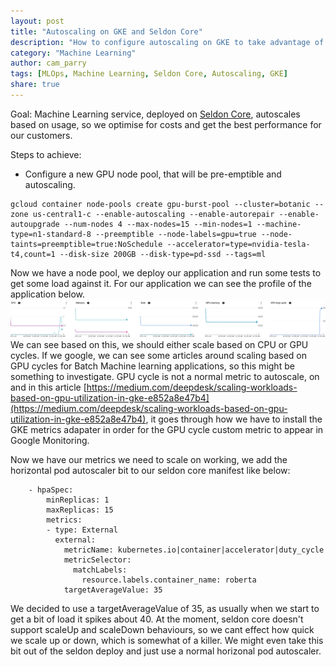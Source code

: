```yaml
---
layout: post
title: "Autoscaling on GKE and Seldon Core"
description: "How to configure autoscaling on GKE to take advantage of seldon core and optimise costs"
category: "Machine Learning"
author: cam_parry
tags: [MLOps, Machine Learning, Seldon Core, Autoscaling, GKE]
share: true
---
```


Goal: Machine Learning service, deployed on [Seldon Core](https://docs.seldon.io/projects/seldon-core/en/latest/), autoscales based on usage, so we optimise for costs and get the best performance for our customers.

Steps to achieve:
- Configure a new GPU node pool, that will be pre-emptible and autoscaling. 

```
gcloud container node-pools create gpu-burst-pool --cluster=botanic --zone us-central1-c --enable-autoscaling --enable-autorepair --enable-autoupgrade --num-nodes 4 --max-nodes=15 --min-nodes=1 --machine-type=n1-standard-8 --preemptible --node-labels=gpu=true --node-taints=preemptible=true:NoSchedule --accelerator=type=nvidia-tesla-t4,count=1 --disk-size 200GB --disk-type=pd-ssd --tags=ml
```

Now we have a node pool, we deploy our application and run some tests to get some load against it. For our application we can see the profile of the application below. 
![Application Profile](../images/app-profile-for-scaling.png)
We can see based on this, we should either scale based on CPU or GPU cycles. If we google, we can see some articles around scaling based on GPU cycles for Batch Machine learning applications, so this might be something to investigate. GPU cycle is not a normal metric to autoscale, on and in this article [https://medium.com/deepdesk/scaling-workloads-based-on-gpu-utilization-in-gke-e852a8e47b4](https://medium.com/deepdesk/scaling-workloads-based-on-gpu-utilization-in-gke-e852a8e47b4), it goes through how we have to install the GKE metrics adapater in order for the GPU cycle custom metric to appear in Google Monitoring.

Now we have our metrics we need to scale on working, we add the horizontal pod autoscaler bit to our seldon core manifest like below:

```
    - hpaSpec:
        minReplicas: 1
        maxReplicas: 15
        metrics:
        - type: External
          external:
            metricName: kubernetes.io|container|accelerator|duty_cycle
            metricSelector:
              matchLabels:
                resource.labels.container_name: roberta
            targetAverageValue: 35
```

We decided to use a targetAverageValue of 35, as usually when we start to get a bit of load it spikes about 40. At the moment, seldon core doesn't support scaleUp and scaleDown behaviours, so we cant effect how quick we scale up or down, which is somewhat of a killer. We might even take this bit out of the seldon deploy and just use a normal horizonal pod autoscaler.